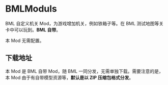 # BMLModuls

BML 自定义机关 Mod，为游戏增加机关，例如铁箱子等。在 BML 测试地图等关卡中可以玩到。**BML 自带**。

本 Mod 无需配置。

## 下载地址

本 Mod 是 BML 自带 Mod，随 BML 一同分发，无需单独下载。需要注意的是，本 Mod 由于有自带模型资源等，**默认是以 ZIP 压缩包格式分发**。
